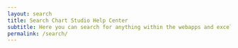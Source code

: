 ```yaml
---
layout: search
title: Search Chart Studio Help Center
subtitle: Here you can search for anything within the webapps and excel categories.
permalink: /search/
---
```


